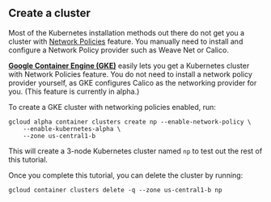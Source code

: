 ## Create a cluster

Most of the Kubernetes installation methods out there do not get
you a cluster with [Network Policies](https://kubernetes.io/docs/concepts/services-networking/network-policies/)
feature. You manually need to install and configure a Network
Policy provider such as Weave Net or Calico.

**[Google Container Engine (GKE)][gke]** easily lets you get a Kubernetes cluster
with Network Policies feature. You do not need to install a network
policy provider yourself, as GKE configures Calico as the networking provider for you.
(This feature is currently in alpha.)

To create a GKE cluster with networking policies enabled, run:

    gcloud alpha container clusters create np --enable-network-policy \
        --enable-kubernetes-alpha \
        --zone us-central1-b
        
This will create a 3-node Kubernetes cluster named `np` to test out the
rest of this tutorial. 

Once you complete this tutorial, you can delete the cluster by running:

    gcloud container clusters delete -q --zone us-central1-b np


[gke]: https://cloud.google.com/container-engine/

